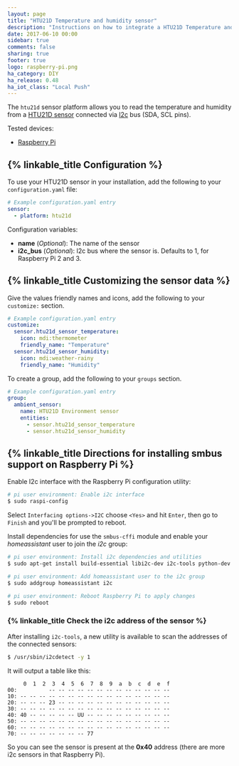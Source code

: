 ```yaml
---
layout: page
title: "HTU21D Temperature and humidity sensor"
description: "Instructions on how to integrate a HTU21D Temperature and humidity sensor into Home Assistant."
date: 2017-06-10 00:00
sidebar: true
comments: false
sharing: true
footer: true
logo: raspberry-pi.png
ha_category: DIY
ha_release: 0.48
ha_iot_class: "Local Push"
---
```



The `htu21d` sensor platform allows you to read the temperature and humidity from a [HTU21D sensor](http://www.datasheetspdf.com/PDF/HTU21D/779951/1) connected via [I2c](https://en.wikipedia.org/wiki/I²C) bus (SDA, SCL pins).

Tested devices:

- [Raspberry Pi](https://www.raspberrypi.org/)

## {% linkable_title Configuration %}

To use your HTU21D sensor in your installation, add the following to your `configuration.yaml` file:

```yaml
# Example configuration.yaml entry
sensor:
  - platform: htu21d
```

Configuration variables:

- **name** (*Optional*): The name of the sensor
- **i2c_bus** (*Optional*): I2c bus where the sensor is. Defaults to 1, for Raspberry Pi 2 and 3.


## {% linkable_title Customizing the sensor data %}

Give the values friendly names and icons, add the following to your `customize:` section.

```yaml
# Example configuration.yaml entry
customize:
  sensor.htu21d_sensor_temperature:
    icon: mdi:thermometer
    friendly_name: "Temperature"
  sensor.htu21d_sensor_humidity:
    icon: mdi:weather-rainy
    friendly_name: "Humidity"
```

To create a group, add the following to your `groups` section.

```yaml
# Example configuration.yaml entry
group:
  ambient_sensor:
    name: HTU21D Environment sensor
    entities:
      - sensor.htu21d_sensor_temperature
      - sensor.htu21d_sensor_humidity
```

## {% linkable_title Directions for installing smbus support on Raspberry Pi %}

Enable I2c interface with the Raspberry Pi configuration utility:

```bash
# pi user environment: Enable i2c interface
$ sudo raspi-config
```

Select `Interfacing options->I2C` choose `<Yes>` and hit `Enter`, then go to `Finish` and you'll be prompted to reboot.

Install dependencies for use the `smbus-cffi` module and enable your _homeassistant_ user to join the _i2c_ group:

```bash
# pi user environment: Install i2c dependencies and utilities
$ sudo apt-get install build-essential libi2c-dev i2c-tools python-dev libffi-dev

# pi user environment: Add homeassistant user to the i2c group
$ sudo addgroup homeassistant i2c

# pi user environment: Reboot Raspberry Pi to apply changes
$ sudo reboot
```

### {% linkable_title Check the i2c address of the sensor %}

After installing `i2c-tools`, a new utility is available to scan the addresses of the connected sensors:

```bash
$ /usr/sbin/i2cdetect -y 1
```

It will output a table like this:
```text
     0  1  2  3  4  5  6  7  8  9  a  b  c  d  e  f
00:          -- -- -- -- -- -- -- -- -- -- -- -- --
10: -- -- -- -- -- -- -- -- -- -- -- -- -- -- -- --
20: -- -- -- 23 -- -- -- -- -- -- -- -- -- -- -- --
30: -- -- -- -- -- -- -- -- -- -- -- -- -- -- -- --
40: 40 -- -- -- -- -- UU -- -- -- -- -- -- -- -- --
50: -- -- -- -- -- -- -- -- -- -- -- -- -- -- -- --
60: -- -- -- -- -- -- -- -- -- -- -- -- -- -- -- --
70: -- -- -- -- -- -- -- 77
```

So you can see the sensor is present at the **0x40** address (there are more i2c sensors in that Raspberry Pi).
